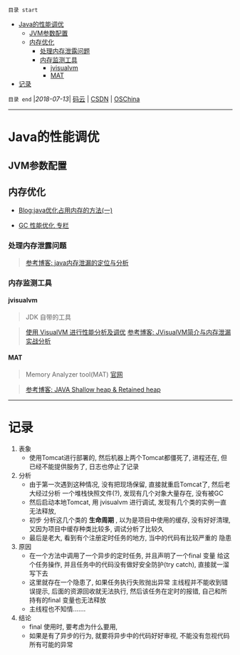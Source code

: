 `目录 start`
 
- [Java的性能调优](#java的性能调优)
    - [JVM参数配置](#jvm参数配置)
    - [内存优化](#内存优化)
        - [处理内存泄露问题](#处理内存泄露问题)
        - [内存监测工具](#内存监测工具)
            - [jvisualvm](#jvisualvm)
            - [MAT](#mat)
- [记录](#记录)

`目录 end` |_2018-07-13_| [码云](https://gitee.com/gin9) | [CSDN](http://blog.csdn.net/kcp606) | [OSChina](https://my.oschina.net/kcp1104)
****************************************
# Java的性能调优

## JVM参数配置

## 内存优化

- [Blog:java优化占用内存的方法(一)](http://blog.csdn.net/zheng0518/article/details/48182437)

- [GC 性能优化 专栏](https://blog.csdn.net/column/details/14851.html)

### 处理内存泄露问题
> [参考博客: java内存泄漏的定位与分析](https://blog.csdn.net/lc0817/article/details/67014499)

### 内存监测工具
#### jvisualvm
> JDK 自带的工具 

> [使用 VisualVM 进行性能分析及调优](https://www.ibm.com/developerworks/cn/java/j-lo-visualvm/index.html)
> [参考博客: JVisualVM简介与内存泄漏实战分析](http://www.cnblogs.com/belen/p/5573501.html)

#### MAT
> Memory Analyzer tool(MAT) [官网](http://www.eclipse.org/mat/)

> [参考博客: JAVA Shallow heap & Retained heap](http://www.cnblogs.com/lipeineng/p/5824799.html)

**************

# 记录

1. 表象
    - 使用Tomcat进行部署的, 然后机器上两个Tomcat都僵死了, 进程还在, 但已经不能提供服务了, 日志也停止了记录
1. 分析
    - 由于第一次遇到这种情况, 没有把现场保留, 直接就重启Tomcat了, 然后老大经过分析 一个堆栈快照文件(?), 发现有几个对象大量存在, 没有被GC
    - 然后启动本地Tomcat, 用 jvisualvm 进行调试, 发现有几个类的实例一直无法释放, 
    - 初步 分析这几个类的 **生命周期** , 以为是项目中使用的缓存, 没有好好清理, 又因为项目中缓存种类比较多, 调试分析了比较久
    - 最后是老大, 看到有个注册定时任务的地方, 当中的代码有比较严重的 隐患 
1. 原因
    - 在一个方法中调用了一个异步的定时任务, 并且声明了一个final 变量 给这个任务操作, 并且任务中的代码没有做好安全防护(try catch), 直接就一溜写下去
    - 这里就存在一个隐患了, 如果任务执行失败抛出异常 主线程并不能收到错误提示, 后面的资源回收就无法执行, 然后该任务在定时的报错, 自己和所持有的final 变量也无法释放
    - 主线程也不知情.......
1. 结论
    - final 使用时, 要考虑为什么要用, 
    - 如果是有了异步的行为, 就要将异步中的代码好好审视, 不能没有忽视代码所有可能的异常


